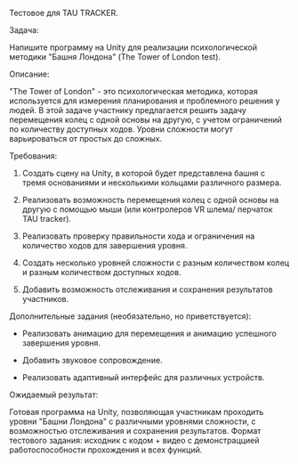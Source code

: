 Тестовое для TAU TRACKER.
 
Задача:

Напишите программу на Unity для реализации психологической методики "Башня Лондона" (The Tower of London test).


Описание:

"The Tower of London" - это психологическая методика, которая используется для измерения планирования и проблемного решения у людей. В этой задаче участнику предлагается решить задачу перемещения колец с одной основы на другую, с учетом ограничений по количеству доступных ходов. Уровни сложности могут варьироваться от простых до сложных.


Требования:

1. Создать сцену на Unity, в которой будет представлена башня с тремя основаниями и несколькими кольцами различного размера.

2. Реализовать возможность перемещения колец с одной основы на другую с помощью мыши (или контролеров VR шлема/ перчаток TAU tracker).

3. Реализовать проверку правильности хода и ограничения на количество ходов для завершения уровня.

4. Создать несколько уровней сложности с разным количеством колец и разным количеством доступных ходов.

5. Добавить возможность отслеживания и сохранения результатов участников.


Дополнительные задания (необязательно, но приветствуется):

- Реализовать анимацию для перемещения и анимацию успешного завершения уровня.

- Добавить звуковое сопровождение.

- Реализовать адаптивный интерфейс для различных устройств.


Ожидаемый результат:

Готовая программа на Unity, позволяющая участникам проходить уровни "Башни Лондона" с различными уровнями сложности, с возможностью отслеживания и сохранения результатов. Формат тестового задания: исходник с кодом + видео с демонстраццией работоспособности прохождения и всех функций.